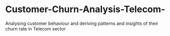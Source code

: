 # Customer-Churn-Analysis-Telecom-
Analysing customer behaviour and deriving patterns and insights of their churn rate in Telecom sector
